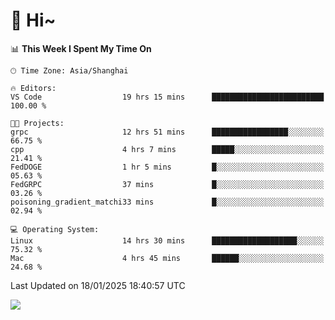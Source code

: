 # 👋 Hi~

<!--START_SECTION:waka-->
📊 **This Week I Spent My Time On** 

```text
🕑︎ Time Zone: Asia/Shanghai

🔥 Editors: 
VS Code                  19 hrs 15 mins      █████████████████████████   100.00 % 

🐱‍💻 Projects: 
grpc                     12 hrs 51 mins      █████████████████░░░░░░░░   66.75 % 
cpp                      4 hrs 7 mins        █████░░░░░░░░░░░░░░░░░░░░   21.41 % 
FedDOGE                  1 hr 5 mins         █░░░░░░░░░░░░░░░░░░░░░░░░   05.63 % 
FedGRPC                  37 mins             █░░░░░░░░░░░░░░░░░░░░░░░░   03.26 % 
poisoning_gradient_matchi33 mins             █░░░░░░░░░░░░░░░░░░░░░░░░   02.94 % 

💻 Operating System: 
Linux                    14 hrs 30 mins      ███████████████████░░░░░░   75.32 % 
Mac                      4 hrs 45 mins       ██████░░░░░░░░░░░░░░░░░░░   24.68 % 
```


 Last Updated on 18/01/2025 18:40:57 UTC
<!--END_SECTION:waka-->

![](https://komarev.com/ghpvc/?username=lvdongyi&label=Profile%20views&color=0e75b6&style=flat)

<!---
lvdongyi/lvdongyi is a ✨ special ✨ repository because its `README.md` (this file) appears on your GitHub profile.
You can click the Preview link to take a look at your changes.
--->
